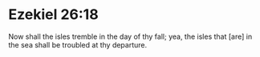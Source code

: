 # Ezekiel 26:18

Now shall the isles tremble in the day of thy fall; yea, the isles that [are] in the sea shall be troubled at thy departure.